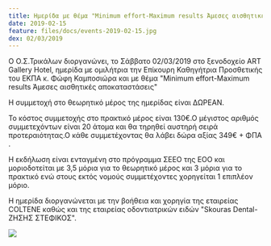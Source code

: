```yaml
---
title: Ημερίδα με θέμα "Minimum effort-Maximum results Άμεσες αισθητικές αποκαταστάσεις" 
date: 2019-02-15
feature: files/docs/events-2019-02-15.jpg
dex: 02/03/2019
---
```

Ο Ο.Σ.Τρικάλων διοργανώνει, το Σάββατο 02/03/2019 στο ξενοδοχείο ART Gallery Hotel, ημερίδα  με ομιλήτρια την Επίκουρη Καθηγήτρια Προσθετικής του ΕΚΠΑ κ. Φώφη Καμποσιώρα και με θέμα
"Minimum effort-Maximum results  Άμεσες αισθητικές αποκαταστάσεις"

Η συμμετοχή στο θεωρητικό μέρος της ημερίδας είναι ΔΩΡΕΑΝ.

Το κόστος συμμετοχής στο πρακτικό μέρος είναι 130€.Ο μέγιστος αριθμός συμμετεχόντων είναι
 20 άτομα και θα τηρηθεί αυστηρή σειρά προτεραιότητας.Ο κάθε συμμετέχοντας θα λάβει δώρα αξίας 349€ + ΦΠΑ .
 
Η εκδήλωση είναι ενταγμένη στο πρόγραμμα ΣΕΕΟ της ΕΟΟ και μοριοδοτείται με 3,5 μόρια για το θεωρητικό μέρος και 3 μόρια για το πρακτικό ενώ στους εκτός νομούς συμμετέχοντες χορηγείται 1 επιπλέον μόριο.

Η ημερίδα διοργανώνεται με την βοήθεια και χορηγία της εταιρείας COLTENE καθώς και της εταιρείας οδοντιατρικών ειδών "Skouras Dental-ΖΗΣΗΣ ΣΤΕΦΙΚΟΣ".


<a href="{{site.baseurl}}/files/docs/events-2019-02-15.jpg">
<img src="{{site.baseurl}}/files/docs/events-2019-02-15.jpg"  class="img-fluid w-50 p-3"></a>
